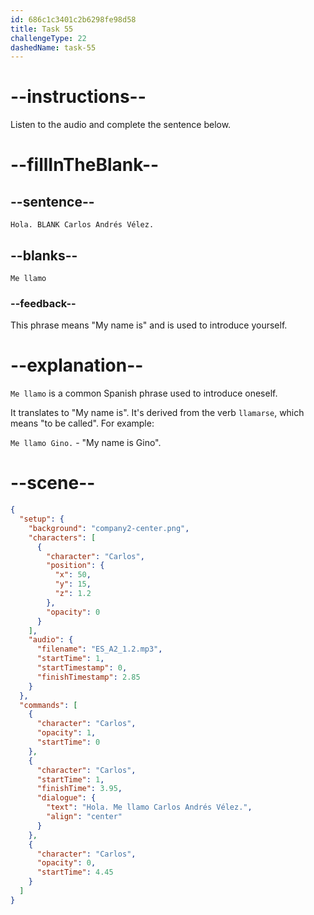 ```yaml
---
id: 686c1c3401c2b6298fe98d58
title: Task 55
challengeType: 22
dashedName: task-55
---
```


<!-- (Audio) Carlos: Hola. Me llamo Carlos Andrés Vélez. -->

# --instructions--

Listen to the audio and complete the sentence below.

# --fillInTheBlank--

## --sentence--

`Hola. BLANK Carlos Andrés Vélez.`

## --blanks--

`Me llamo`

### --feedback--

This phrase means "My name is" and is used to introduce yourself.

# --explanation--

`Me llamo` is a common Spanish phrase used to introduce oneself. 

It translates to "My name is". It's derived from the verb `llamarse`, which means "to be called". For example:

`Me llamo Gino.` - "My name is Gino".

# --scene--

```json
{
  "setup": {
    "background": "company2-center.png",
    "characters": [
      {
        "character": "Carlos",
        "position": {
          "x": 50,
          "y": 15,
          "z": 1.2
        },
        "opacity": 0
      }
    ],
    "audio": {
      "filename": "ES_A2_1.2.mp3",
      "startTime": 1,
      "startTimestamp": 0,
      "finishTimestamp": 2.85
    }
  },
  "commands": [
    {
      "character": "Carlos",
      "opacity": 1,
      "startTime": 0
    },
    {
      "character": "Carlos",
      "startTime": 1,
      "finishTime": 3.95,
      "dialogue": {
        "text": "Hola. Me llamo Carlos Andrés Vélez.",
        "align": "center"
      }
    },
    {
      "character": "Carlos",
      "opacity": 0,
      "startTime": 4.45
    }
  ]
}
```

